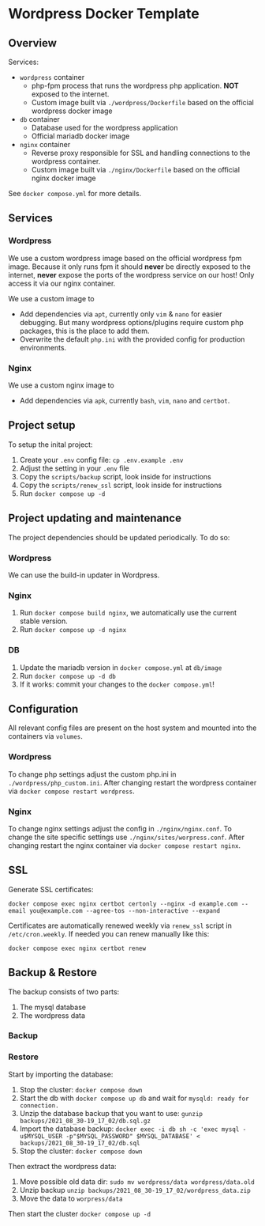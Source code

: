 # Wordpress Docker Template

## Overview
Services:

* `wordpress` container
    * php-fpm process that runs the wordpress php application. **NOT** exposed to the internet.
    * Custom image built via `./wordpress/Dockerfile` based on the official wordpress docker image
* `db` container
    * Database used for the wordpress application
    * Official mariadb docker image
* `nginx` container
    * Reverse proxy responsible for SSL and handling connections to the wordpress container.
    * Custom image built via `./nginx/Dockerfile` based on the official nginx docker image

See `docker compose.yml` for more details.

## Services

### Wordpress
We use a custom wordpress image based on the official wordpress fpm image. Because it only runs fpm it should **never** be directly exposed to the internet, **never** expose the ports of the wordpress service on our host! Only access it via our nginx container.

We use a custom image to
* Add dependencies via `apt`, currently only `vim` & `nano` for easier debugging. But many wordpress options/plugins require custom php packages, this is the place to add them.
* Overwrite the default `php.ini` with the provided config for production environments.

### Nginx
We use a custom nginx image to
* Add dependencies via `apk`, currently `bash`, `vim`, `nano` and `certbot`.

## Project setup
To setup the inital project:
1. Create your `.env` config file: `cp .env.example .env`
2. Adjust the setting in your `.env` file
3. Copy the `scripts/backup` script, look inside for instructions
4. Copy the `scripts/renew_ssl` script, look inside for instructions
3. Run `docker compose up -d`


## Project updating and maintenance
The project dependencies should be updated periodically. To do so:

### Wordpress
We can use the build-in updater in Wordpress.

### Nginx
1. Run `docker compose build nginx`, we automatically use the current stable version.
2. Run `docker compose up -d nginx`

### DB
1. Update the mariadb version in `docker compose.yml` at `db/image`
2. Run `docker compose up -d db`
3. If it works: commit your changes to the `docker compose.yml`!


## Configuration
All relevant config files are present on the host system and mounted into the containers via `volumes`.

### Wordpress
To change php settings adjust the custom php.ini in `./wordpress/php_custom.ini`. After changing restart the wordpress container via `docker compose restart wordpress`.

### Nginx
To change nginx settings adjust the config in `./nginx/nginx.conf`. To change the site specific settings use `./nginx/sites/worpress.conf`. After changing restart the nginx container via `docker compose restart nginx`.

## SSL

Generate SSL certificates:

```
docker compose exec nginx certbot certonly --nginx -d example.com --email you@example.com --agree-tos --non-interactive --expand
```

Certificates are automatically renewed weekly via `renew_ssl` script in `/etc/cron.weekly`. If needed you can renew manually like this:

```
docker compose exec nginx certbot renew
```

## Backup & Restore

The backup consists of two parts:

1. The mysql database
2. The wordpress data

### Backup

### Restore

Start by importing the database:

1. Stop the cluster: `docker compose down`
2. Start the db with `docker compose up db` and wait for `mysqld: ready for connection.`
3. Unzip the database backup that you want to use: `gunzip backups/2021_08_30-19_17_02/db.sql.gz`
4. Import the database backup: `docker exec -i db sh -c 'exec mysql -u$MYSQL_USER -p"$MYSQL_PASSWORD" $MYSQL_DATABASE' < backups/2021_08_30-19_17_02/db.sql`
5. Stop the cluster: `docker compose down`

Then extract the wordpress data:

1. Move possible old data dir: `sudo mv wordpress/data wordpress/data.old`
2. Unzip backup `unzip backups/2021_08_30-19_17_02/wordpress_data.zip`
3. Move the data to `worpress/data`

Then start the cluster `docker compose up -d`
